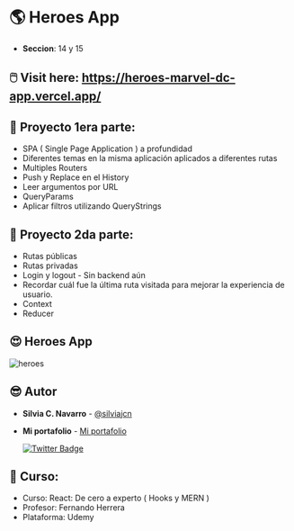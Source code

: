 # 🌎 Heroes App

* **Seccion**: 14 y 15

## 🖱️ Visit here:  https://heroes-marvel-dc-app.vercel.app/

## 📁 Proyecto 1era parte:

* SPA ( Single Page Application ) a profundidad
* Diferentes temas en la misma aplicación aplicados a diferentes rutas
* Multiples Routers
* Push y Replace en el History
* Leer argumentos por URL
* QueryParams
* Aplicar filtros utilizando QueryStrings

## 📁 Proyecto 2da parte:

* Rutas públicas
* Rutas privadas
* Login y logout - Sin backend aún
* Recordar cuál fue la última ruta visitada para mejorar la experiencia de usuario.
* Context
* Reducer

## 😍 Heroes App

![heroes](https://user-images.githubusercontent.com/88461234/171052849-0df0edad-340d-45d4-9e13-38832d94e901.png)

## 😎 Autor

* **Silvia C. Navarro**  - [@silviajcn](https://github.com/silviajcn)
* **Mi portafolio** - [Mi portafolio](https://silviajcn.vercel.app/)

    [![Twitter Badge](https://img.shields.io/badge/-@lectoramigrante-1ca0f1?style=flat&labelColor=1ca0f1&logo=twitter&logoColor=white&link=https://twitter.com/lectoramigrante)](https://twitter.com/lectoramigrante)

## 🌟 Curso:

* Curso: React: De cero a experto ( Hooks y MERN )
* Profesor: Fernando Herrera
* Plataforma: Udemy
